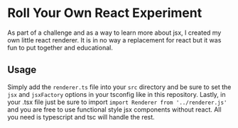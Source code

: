 # Roll Your Own React Experiment
As part of a challenge and as a way to learn more about jsx, I created my own little react renderer.
It is in no way a replacement for react but it was fun to put together and educational.

## Usage
Simply add the `renderer.ts` file into your `src`  directory and be sure to set the 
`jsx` and `jsxFactory` options in your tsconfig like in this repository. Lastly, in your .tsx 
file just be sure to import `import Renderer from '../renderer.js'` and you are free to use 
functional style jsx components without react. All you need is typescript and tsc will handle the rest.